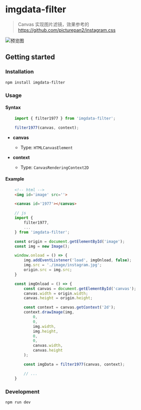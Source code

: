 # imgdata-filter

> Canvas 实现图片滤镜，效果参考的 https://github.com/picturepan2/instagram.css

![预览图](https://pic.rmb.bdstatic.com/baidu-rmb-video-cover-1/2020-9/1599034977875/31b568a2dccf.png)

## Getting started

### Installation

```shell
npm install imgdata-filter
```

### Usage
#### Syntax
```js
    import { filter1977 } from 'imgdata-filter';

    filter1977(canvas, context);
```
- **canvas**
  - Type: `HTMLCanvasElement`

- **context**
  - Type: `CanvasRenderingContext2D`

#### Example
```html
    <!-- html -->
    <img id='image' src=''>

    <canvas id='1977'></canvas>
```
```js
    // js
    import {
        filter1977,
        ...
    } from 'imgdata-filter';

    const origin = document.getElementById('image');
    const img = new Image();

    window.onload = () => {
        img.addEventListener('load', imgOnload, false);
        img.src = './image/instagram.jpg';
        origin.src = img.src;
    }

    const imgOnload = () => {
        const canvas = document.getElementById('canvas');
        canvas.width = origin.width;
        canvas.height = origin.height;

        const context = canvas.getContext('2d');
        context.drawImage(img,
            0,
            0,
            img.width,
            img.height,
            0,
            0,
            canvas.width,
            canvas.height
        );

        const imgData = filter1977(canvas, context);

        // ...
    }
```
### Development
```shell
npm run dev
```